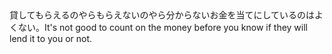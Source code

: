 <tr><td>貸してもらえるのやらもらえないのやら分からないお金を当てにしているのはよくない。<td><tr><tr><td>It's not good to count on the money before you know if they will lend it to you or not.<td><tr></table>

